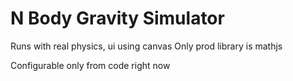 # N Body Gravity Simulator

Runs with real physics, ui using canvas
Only prod library is mathjs

Configurable only from code right now
